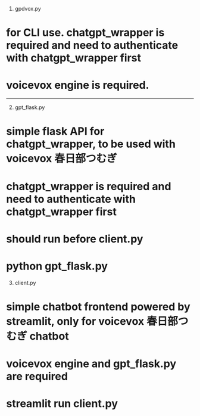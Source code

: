 1. gpdvox.py
# for CLI use. chatgpt_wrapper is required and need to authenticate with chatgpt_wrapper first
# voicevox engine is required.

------------------------

2. gpt_flask.py
# simple flask API for chatgpt_wrapper, to be used with voicevox 春日部つむぎ
# chatgpt_wrapper is required and need to authenticate with chatgpt_wrapper first
# should run before client.py
# python gpt_flask.py

3. client.py
# simple chatbot frontend powered by streamlit, only for voicevox 春日部つむぎ chatbot
# voicevox engine and gpt_flask.py are required
# streamlit run client.py